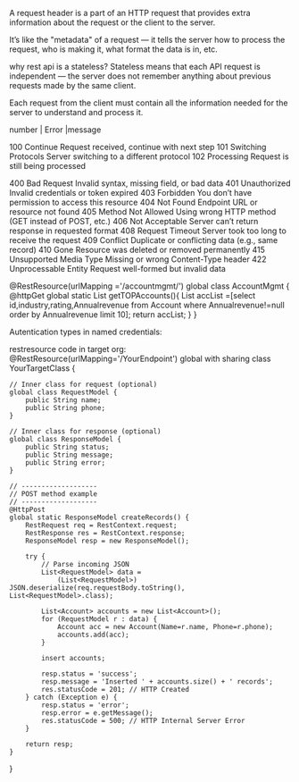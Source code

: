 A request header is a part of an HTTP request that provides extra information about the request or the client to the server.

It’s like the "metadata" of a request — it tells the server how to process the request, who is making it, what format the data is in, etc.

why rest api is a stateless?
Stateless means that each API request is independent —
the server does not remember anything about previous requests made by the same client.

Each request from the client must contain all the information needed for the server to understand and process it.

number    |   Error            |message

100        	Continue	                  Request received, continue with next step
101	     Switching Protocols	        Server switching to a different protocol
102	       Processing                 	Request is still being processed


400	Bad Request	Invalid syntax, missing field, or bad data
401	Unauthorized	Invalid credentials or token expired
403	Forbidden	You don’t have permission to access this resource
404	Not Found	Endpoint URL or resource not found
405	Method Not Allowed	Using wrong HTTP method (GET instead of POST, etc.)
406	Not Acceptable	Server can’t return response in requested format
408	Request Timeout	Server took too long to receive the request
409	Conflict	Duplicate or conflicting data (e.g., same record)
410	Gone	Resource was deleted or removed permanently
415	Unsupported Media Type	Missing or wrong Content-Type header
422	Unprocessable Entity	Request well-formed but invalid data




@RestResource(urlMapping ='/accountmgmt/')
global  class AccountMgmt {
@httpGet
    global static List<Account> getTOPAccounts(){
        List<Account> accList =[select id,industry,rating,Annualrevenue from Account where Annualrevenue!=null order by Annualrevenue limit 10];
        return accList;
    }
}


Autentication types in named credentials:



restresource code in target org:
@RestResource(urlMapping='/YourEndpoint')
global with sharing class YourTargetClass {

    // Inner class for request (optional)
    global class RequestModel {
        public String name;
        public String phone;
    }

    // Inner class for response (optional)
    global class ResponseModel {
        public String status;
        public String message;
        public String error;
    }

    // -------------------
    // POST method example
    // -------------------
    @HttpPost
    global static ResponseModel createRecords() {
        RestRequest req = RestContext.request;
        RestResponse res = RestContext.response;
        ResponseModel resp = new ResponseModel();

        try {
            // Parse incoming JSON
            List<RequestModel> data = 
                (List<RequestModel>) JSON.deserialize(req.requestBody.toString(), List<RequestModel>.class);

            List<Account> accounts = new List<Account>();
            for (RequestModel r : data) {
                Account acc = new Account(Name=r.name, Phone=r.phone);
                accounts.add(acc);
            }

            insert accounts;

            resp.status = 'success';
            resp.message = 'Inserted ' + accounts.size() + ' records';
            res.statusCode = 201; // HTTP Created
        } catch (Exception e) {
            resp.status = 'error';
            resp.error = e.getMessage();
            res.statusCode = 500; // HTTP Internal Server Error
        }

        return resp;
    }
}


